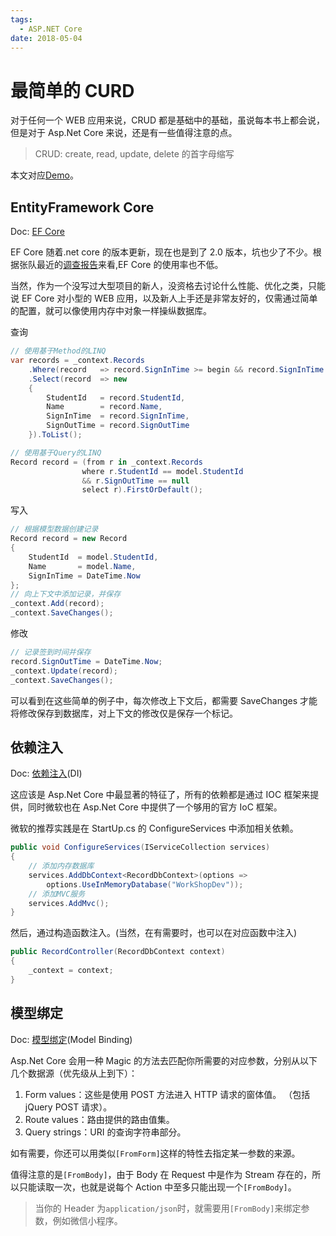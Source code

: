 ```yaml
---
tags:
  - ASP.NET Core
date: 2018-05-04
---
```


# 最简单的 CURD

对于任何一个 WEB 应用来说，CRUD 都是基础中的基础，虽说每本书上都会说，但是对于 Asp.Net Core 来说，还是有一些值得注意的点。

> CRUD: create, read, update, delete 的首字母缩写

本文对应[Demo](https://github.com/panfengstudio/workshop/tree/2018/05/05)。

## EntityFramework Core

Doc: [EF Core](https://docs.microsoft.com/zh-cn/ef/core/)

EF Core 随着.net core 的版本更新，现在也是到了 2.0 版本，坑也少了不少。根据张队最近的[调查报告](https://mp.weixin.qq.com/s?__biz=MzAwNTMxMzg1MA==&mid=2654070376&idx=1&sn=cf613167592f9955dd5b76424a430dc6)来看,EF Core 的使用率也不低。

当然，作为一个没写过大型项目的新人，没资格去讨论什么性能、优化之类，只能说 EF Core 对小型的 WEB 应用，以及新人上手还是非常友好的，仅需通过简单的配置，就可以像使用内存中对象一样操纵数据库。

查询

```csharp
// 使用基于Method的LINQ
var records = _context.Records
    .Where(record   => record.SignInTime >= begin && record.SignInTime <= end)
    .Select(record  => new
    {
        StudentId   = record.StudentId,
        Name        = record.Name,
        SignInTime  = record.SignInTime,
        SignOutTime = record.SignOutTime
    }).ToList();

// 使用基于Query的LINQ
Record record = (from r in _context.Records
                where r.StudentId == model.StudentId
                && r.SignOutTime == null
                select r).FirstOrDefault();
```

写入

```csharp
// 根据模型数据创建记录
Record record = new Record
{
    StudentId  = model.StudentId,
    Name       = model.Name,
    SignInTime = DateTime.Now
};
// 向上下文中添加记录，并保存
_context.Add(record);
_context.SaveChanges();
```

修改

```csharp
// 记录签到时间并保存
record.SignOutTime = DateTime.Now;
_context.Update(record);
_context.SaveChanges();
```

可以看到在这些简单的例子中，每次修改上下文后，都需要 SaveChanges 才能将修改保存到数据库，对上下文的修改仅是保存一个标记。

## 依赖注入

Doc: [依赖注入](https://docs.microsoft.com/zh-cn/aspnet/core/mvc/controllers/dependency-injection)(DI)

这应该是 Asp.Net Core 中最显著的特征了，所有的依赖都是通过 IOC 框架来提供，同时微软也在 Asp.Net Core 中提供了一个够用的官方 IoC 框架。

微软的推荐实践是在 StartUp.cs 的 ConfigureServices 中添加相关依赖。

```csharp
public void ConfigureServices(IServiceCollection services)
{
    // 添加内存数据库
    services.AddDbContext<RecordDbContext>(options =>
        options.UseInMemoryDatabase("WorkShopDev"));
    // 添加MVC服务
    services.AddMvc();
}
```

然后，通过构造函数注入。(当然，在有需要时，也可以在对应函数中注入)

```csharp
public RecordController(RecordDbContext context)
{
    _context = context;
}
```

## 模型绑定

Doc: [模型绑定](https://docs.microsoft.com/zh-cn/aspnet/core/mvc/models/model-binding)(Model Binding)

Asp.Net Core 会用一种 Magic 的方法去匹配你所需要的对应参数，分别从以下几个数据源（优先级从上到下）：

1. Form values：这些是使用 POST 方法进入 HTTP 请求的窗体值。 （包括 jQuery POST 请求）。
2. Route values：路由提供的路由值集。
3. Query strings：URI 的查询字符串部分。

如有需要，你还可以用类似`[FromForm]`这样的特性去指定某一参数的来源。

值得注意的是`[FromBody]`，由于 Body 在 Request 中是作为 Stream 存在的，所以只能读取一次，也就是说每个 Action 中至多只能出现一个`[FromBody]`。

> 当你的 Header 为`application/json`时，就需要用`[FromBody]`来绑定参数，例如微信小程序。
